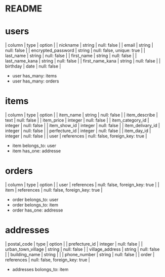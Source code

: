 # README

# users
|  column                 |  type        |  option                          |
|  nickname               |  string      |  null: false                     |
|  email                  |  string      |  null: false                     |
|  encrypted_password     |  string      |  null: false, unique: true       |
|  last_name              |  string      |  null: false                     |
|  first_name             |  string      |  null: false                     |
|  last_name_kana         |  string      |  null: false                     |
|  first_name_kana        |  string      |  null: false                     |
|  birthday               |  date        |  null: false                     |

- user has_many: items
- user has_many: orders


# items
|  column                 |  type        |  option                          |
|  item_name              |  string      |  null: false                     |
|  item_describe          |  text        |  null: false                     |
|  item_price             |  integer     |  null: false                     |
|  item_category_id       |  integer     |  null: false                     |
|  item_show_id           |  integer     |  null: false                     |
|  item_delivary_id       |  integer     |  null: false                     |
|  perfecture_id          |  integer     |  null: false                     |
|  item_day_id            |  integer     |  null: false                     |
|  user                   |  references  |  null: false, foreign_key: true  |

- item belongs_to: user
- item has_one: addresse



# orders
|  column                 |  type        |  option                          |
|  user                   |  references  |  null: false, foreign_key: true  |
|  item                   |  references  |  null: false, foreign_key: true  |

- order belongs_to: user
- order belongs_to: item
- order has_one: addresse


# addresses
|  postal_code            |  type        |  option                          |
|  prefecture_id          |  integer     |  null: false                     |
|  urban_town_village     |  string      |  null: false                     |
|  village_address        |  string      |  null: false                     |
|  building_name          |  string      |                                  |
|  phone_number           |  string      |  null: false                     |
|  order                  |  references  |  null: false, foreign_key: true  |

- addresses bolongs_to: item
